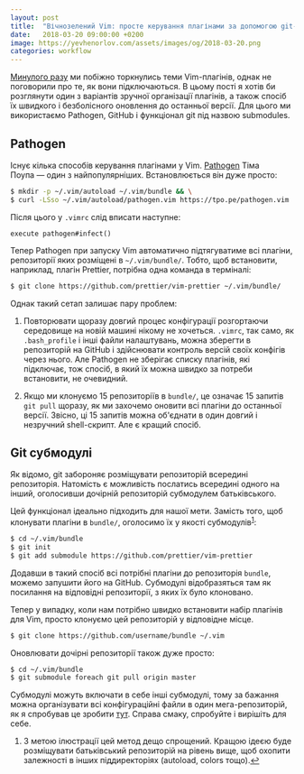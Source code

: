 ```yaml
---
layout: post
title:  "Вічнозелений Vim: просте керування плагінами за допомогою git-субмодулів"
date:   2018-03-20 09:00:00 +0200
image: https://yevhenorlov.com/assets/images/og/2018-03-20.png
categories: workflow
---
```


[Минулого разу](/workflow/2018/03/19/vim-for-hipsters.html) ми побіжно торкнулись теми Vim-плагінів, однак не поговорили про те, 
як вони підключаються. В цьому пості я хотів би розглянути один з варіантів зручної організації
плагінів, а також спосіб їх швидкого і безболісного оновлення до останньої
версії. Для цього ми використаємо Pathogen, GitHub і функціонал git під назвою
submodules.

## Pathogen

Існує кілька способів керування плагінами у Vim. [Pathogen](https://github.com/tpope/vim-pathogen)
Тіма Поупа&nbsp;— один з найпопулярніших. Встановлюється він дуже просто:

```bash
$ mkdir -p ~/.vim/autoload ~/.vim/bundle && \
$ curl -LSso ~/.vim/autoload/pathogen.vim https://tpo.pe/pathogen.vim
```

Після цього у `.vimrc` слід вписати наступне:

```
execute pathogen#infect()
```

Тепер Pathogen при запуску Vim автоматично підтягуватиме всі плагіни,
репозиторії яких розміщені в `~/.vim/bundle/`. Тобто, щоб встановити,
наприклад, плагін Prettier, потрібна одна команда в терміналі:

```bash
$ git clone https://github.com/prettier/vim-prettier ~/.vim/bundle/
```

Однак такий сетап залишає пару проблем:

1. Повторювати щоразу довгий процес конфігурації розгортаючи
   середовище на новій машині нікому не хочеться. `.vimrc`, так само, як
   `.bash_profile` і інші файли налаштувань, можна зберегти в репозиторій
   на GitHub і здійснювати контроль версій своїх конфігів через
   нього. Але Pathogen не зберігає списку плагінів, які підключає,
   тож спосіб, в який їх можна швидко за потреби встановити, не очевидний.

2. Якщо ми клонуємо 15 репозиторіїв в `bundle/`, це означає
   15 запитів `git pull` щоразу, як ми захочемо оновити всі плагіни до останньої
   версії. Звісно, ці 15 запитів можна об'єднати в один довгий і незручний shell-скрипт. 
   Але є кращий спосіб.

## Git субмодулі

Як відомо, git забороняє розміщувати репозиторій всередині репозиторія.
Натомість є можливість послатись всередині одного на інший,
оголосивши дочірній репозиторій субмодулем батьківського.

Цей функціонал ідеально підходить для нашої мети. Замість того, щоб клонувати
плагіни в `bundle/`, оголосимо їх у якості субмодулів<sup><a href="#fn1" id="ref1">1</a></sup>:

```bash
$ cd ~/.vim/bundle
$ git init
$ git add submodule https://github.com/prettier/vim-prettier
```

Додавши в такий спосіб всі потрібні плагіни до репозиторія `bundle`, можемо
запушити його на GitHub. Субмодулі відобразяться там як посилання на відповідні
репозиторії, з яких їх було клоновано.

Тепер у випадку, коли нам потрібно швидко встановити набір плагінів для Vim,
просто клонуємо цей репозиторій у відповідне місце.

```bash
$ git clone https://github.com/username/bundle ~/.vim
```

Оновлювати дочірні репозиторії також дуже просто:

```bash
$ cd ~/.vim/bundle
$ git submodule foreach git pull origin master
```

Субмодулі можуть включати в себе інші субмодулі, тому за бажання можна
організувати всі конфігураційні файли в один мега-репозиторій, як я спробував
це зробити [тут](https://github.com/yevhenorlov/dotfiles). Справа смаку, спробуйте і вирішіть для себе.

<aside class="footnotes">
  <ol>
    <li id="fn1">З метою ілюстрації цей метод дещо спрощений. Кращою ідеєю
    буде розміщувати батьківський репозиторій на рівень вище, щоб охопити
    залежності в інших піддиректоріях (autoload, colors тощо).<a href="#ref1" title="Повернутися до зноски 1 в тексті.">&#8617;</a></li>
  </ol>
</aside>

